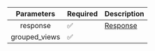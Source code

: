 |  Parameters   | Required           | Description             |
|:-------------:|--------------------|-------------------------|
|   response    | :white_check_mark: | [Response](Response.md) |
| grouped_views | :white_check_mark: |                         |